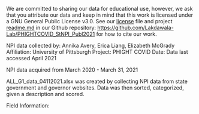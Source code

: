 We are committed to sharing our data for educational use, however, we ask that you attribute our data and keep in mind that this work is licensed under a GNU General Public License v3.0. See our [license](https://github.com/Lakdawala-Lab/PHIGHTCOVID_StNPI_Publ2021/blob/main/LICENSE) file and project [readme.md](https://github.com/Lakdawala-Lab/PHIGHTCOVID_StNPI_Publ2021/blob/main/README.md) in our Github repository: https://github.com/Lakdawala-Lab/PHIGHTCOVID_StNPI_Publ2021 for how to cite our work. 

NPI data collected by: Annika Avery, Erica Liang, Elizabeth McGrady
Affiliation: University of Pittsburgh
Project: PHIGHT COVID
Date: Data last accessed April 2021 

NPI data acquired from March 2020 - March 31, 2021


ALL_G1_data_04112021.xlsx was created by collecting NPI data from state government and governor websites. Data was then sorted, categorized, given a description and scored. 

Field Information: 
